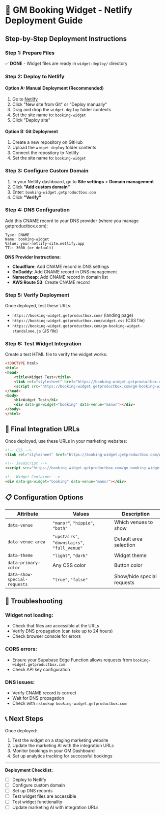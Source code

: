 # 🚀 GM Booking Widget - Netlify Deployment Guide

## Step-by-Step Deployment Instructions

### **Step 1: Prepare Files**
✅ **DONE** - Widget files are ready in `widget-deploy/` directory

### **Step 2: Deploy to Netlify**

#### Option A: Manual Deployment (Recommended)
1. Go to [Netlify](https://netlify.com)
2. Click "New site from Git" or "Deploy manually"
3. Drag and drop the `widget-deploy` folder contents
4. Set the site name to: `booking-widget`
5. Click "Deploy site"

#### Option B: Git Deployment
1. Create a new repository on GitHub
2. Upload the `widget-deploy` folder contents
3. Connect the repository to Netlify
4. Set the site name to: `booking-widget`

### **Step 3: Configure Custom Domain**

1. In your Netlify dashboard, go to **Site settings** > **Domain management**
2. Click **"Add custom domain"**
3. Enter: `booking-widget.getproductbox.com`
4. Click **"Verify"**

### **Step 4: DNS Configuration**

Add this CNAME record to your DNS provider (where you manage getproductbox.com):

```
Type: CNAME
Name: booking-widget
Value: your-netlify-site.netlify.app
TTL: 3600 (or default)
```

**DNS Provider Instructions:**
- **Cloudflare**: Add CNAME record in DNS settings
- **GoDaddy**: Add CNAME record in DNS management
- **Namecheap**: Add CNAME record in domain list
- **AWS Route 53**: Create CNAME record

### **Step 5: Verify Deployment**

Once deployed, test these URLs:
- `https://booking-widget.getproductbox.com/` (landing page)
- `https://booking-widget.getproductbox.com/widget.css` (CSS file)
- `https://booking-widget.getproductbox.com/gm-booking-widget-standalone.js` (JS file)

### **Step 6: Test Widget Integration**

Create a test HTML file to verify the widget works:

```html
<!DOCTYPE html>
<html>
<head>
    <title>Widget Test</title>
    <link rel="stylesheet" href="https://booking-widget.getproductbox.com/widget.css">
    <script src="https://booking-widget.getproductbox.com/gm-booking-widget-standalone.js"></script>
</head>
<body>
    <h1>Widget Test</h1>
    <div data-gm-widget="booking" data-venue="manor"></div>
</body>
</html>
```

## 🎯 **Final Integration URLs**

Once deployed, use these URLs in your marketing websites:

```html
<!-- CSS -->
<link rel="stylesheet" href="https://booking-widget.getproductbox.com/widget.css">

<!-- JavaScript -->
<script src="https://booking-widget.getproductbox.com/gm-booking-widget-standalone.js"></script>

<!-- Widget Container -->
<div data-gm-widget="booking" data-venue="manor"></div>
```

## 📋 **Configuration Options**

| Attribute | Values | Description |
|-----------|--------|-------------|
| `data-venue` | `"manor"`, `"hippie"`, `"both"` | Which venues to show |
| `data-venue-area` | `"upstairs"`, `"downstairs"`, `"full_venue"` | Default area selection |
| `data-theme` | `"light"`, `"dark"` | Widget theme |
| `data-primary-color` | Any CSS color | Button color |
| `data-show-special-requests` | `"true"`, `"false"` | Show/hide special requests |

## 🔧 **Troubleshooting**

### **Widget not loading:**
- Check that files are accessible at the URLs
- Verify DNS propagation (can take up to 24 hours)
- Check browser console for errors

### **CORS errors:**
- Ensure your Supabase Edge Function allows requests from `booking-widget.getproductbox.com`
- Check API key configuration

### **DNS issues:**
- Verify CNAME record is correct
- Wait for DNS propagation
- Check with `nslookup booking-widget.getproductbox.com`

## 📞 **Next Steps**

Once deployed:
1. Test the widget on a staging marketing website
2. Update the marketing AI with the integration URLs
3. Monitor bookings in your GM Dashboard
4. Set up analytics tracking for successful bookings

---

**Deployment Checklist:**
- [ ] Deploy to Netlify
- [ ] Configure custom domain
- [ ] Set up DNS records
- [ ] Test widget files are accessible
- [ ] Test widget functionality
- [ ] Update marketing AI with integration URLs 